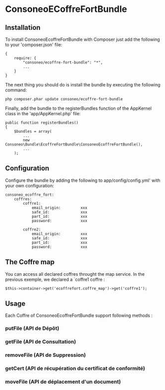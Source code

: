 ConsoneoECoffreFortBundle
=========================

Installation
-------------------------

To install ConsoneoEcoffreFortBundle with Composer just add the following to your 'composer.json' file:

    {
        require: {
            "consoneo/ecoffre-fort-bundle": "*",
            ...
        }
    }

The next thing you should do is install the bundle by executing the following command:

    php composer.phar update consoneo/ecoffre-fort-bundle
    
Finally, add the bundle to the registerBundles function of the AppKernel class in the 'app/AppKernel.php' file:

    public function registerBundles()
    {
        $bundles = array(
            ...
            new Consoneo\Bundle\EcoffreFortBundle\ConsoneoEcoffreFortBundle(),
            ...
        );
        
Configuration
-------------------------

Configure the bundle by adding the following to app/config/config.yml' with your own configuration:

    consoneo_ecoffre_fort:
        coffres:
            coffre1:
                email_origin:         xxx
                safe_id:              xxx
                part_id:              xxx
                password:             xxx
    
            coffre2:
                email_origin:         xxx
                safe_id:              xxx
                part_id:              xxx
                password:             xxx
                
The Coffre map
-------------------------
You can access all declared coffres throught the map service. In the previous exemple, we declared a `coffre1 coffre :

    $this->container->get('ecoffrefort.coffre_map')->get('coffre1');

Usage
-------------------------

Each Coffre of ConsoneoEcoffreFortBundle support following methods : 

### putFile (API de Dépôt)
### getFile (API de Consultation)
### removeFile (API de Suppression)
### getCert (API de récupération du certificat de conformité)
### moveFile (API de déplacement d'un document)
